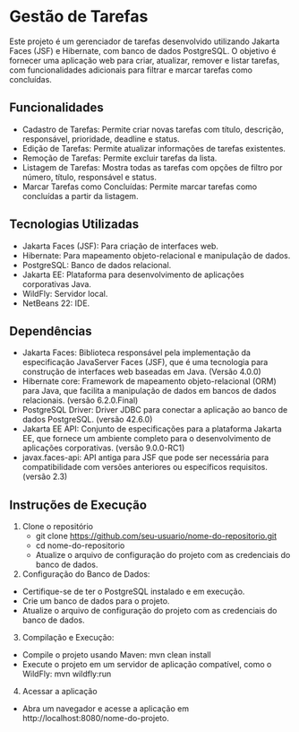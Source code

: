 # Gestão de Tarefas
Este projeto é um gerenciador de tarefas desenvolvido utilizando Jakarta Faces (JSF) e Hibernate, com banco de dados PostgreSQL. O objetivo é fornecer uma aplicação web para criar, atualizar, remover e listar tarefas, com funcionalidades adicionais para filtrar e marcar tarefas como concluídas.

## Funcionalidades
- Cadastro de Tarefas: Permite criar novas tarefas com título, descrição, responsável, prioridade, deadline e status.
- Edição de Tarefas: Permite atualizar informações de tarefas existentes.
- Remoção de Tarefas: Permite excluir tarefas da lista.
- Listagem de Tarefas: Mostra todas as tarefas com opções de filtro por número, título, responsável e status.
- Marcar Tarefas como Concluídas: Permite marcar tarefas como concluídas a partir da listagem.

## Tecnologias Utilizadas
- Jakarta Faces (JSF): Para criação de interfaces web.
- Hibernate: Para mapeamento objeto-relacional e manipulação de dados.
- PostgreSQL: Banco de dados relacional.
- Jakarta EE: Plataforma para desenvolvimento de aplicações corporativas Java.
- WildFly: Servidor local.
- NetBeans 22: IDE.

## Dependências
- Jakarta Faces: Biblioteca responsável pela implementação da especificação JavaServer Faces (JSF), que é uma tecnologia para construção de interfaces web baseadas em Java. (Versão 4.0.0)
- Hibernate core: Framework de mapeamento objeto-relacional (ORM) para Java, que facilita a manipulação de dados em bancos de dados relacionais. (versão 6.2.0.Final)
- PostgreSQL Driver: Driver JDBC para conectar a aplicação ao banco de dados PostgreSQL. (versão 42.6.0)
- Jakarta EE API: Conjunto de especificações para a plataforma Jakarta EE, que fornece um ambiente completo para o desenvolvimento de aplicações corporativas. (versão 9.0.0-RC1)
- javax.faces-api: API antiga para JSF que pode ser necessária para compatibilidade com versões anteriores ou específicos requisitos. (versão 2.3)

## Instruções de Execução
1. Clone o repositório
   - git clone https://github.com/seu-usuario/nome-do-repositorio.git
   - cd nome-do-repositorio
   - Atualize o arquivo de configuração do projeto com as credenciais do banco de dados.
2. Configuração do Banco de Dados:
  - Certifique-se de ter o PostgreSQL instalado e em execução.
  - Crie um banco de dados para o projeto.
  - Atualize o arquivo de configuração do projeto com as credenciais do banco de dados.
3. Compilação e Execução:
  - Compile o projeto usando Maven:
  mvn clean install
  - Execute o projeto em um servidor de aplicação compatível, como o WildFly:
  mvn wildfly:run
4. Acessar a aplicação
  - Abra um navegador e acesse a aplicação em http://localhost:8080/nome-do-projeto.
